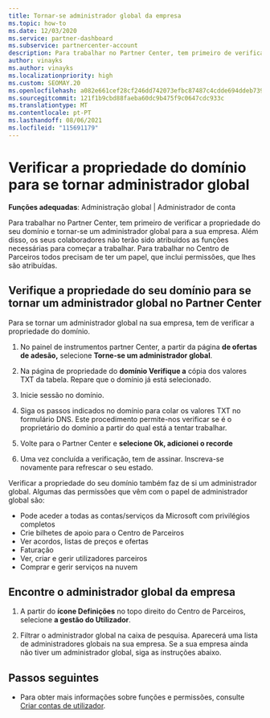 ```yaml
---
title: Tornar-se administrador global da empresa
ms.topic: how-to
ms.date: 12/03/2020
ms.service: partner-dashboard
ms.subservice: partnercenter-account
description: Para trabalhar no Partner Center, tem primeiro de verificar a propriedade do seu domínio. Aprenda a fazê-lo e como se tornar um administrador global que pode adicionar utilizadores.
author: vinayks
ms.author: vinayks
ms.localizationpriority: high
ms.custom: SEOMAY.20
ms.openlocfilehash: a082e661cef28cf246dd742073efbc87487c4cdde694ddeb73958d9618c7a42a
ms.sourcegitcommit: 121f1b9cbd88faeba60dc9b475f9c0647cdc933c
ms.translationtype: MT
ms.contentlocale: pt-PT
ms.lasthandoff: 08/06/2021
ms.locfileid: "115691179"
---
```

# <a name="verify-your-domain-ownership-to-become-global-admin"></a>Verificar a propriedade do domínio para se tornar administrador global 


**Funções adequadas**: Administração global | Administrador de conta

Para trabalhar no Partner Center, tem primeiro de verificar a propriedade do seu domínio e tornar-se um administrador global para a sua empresa. Além disso, os seus colaboradores não terão sido atribuídos as funções necessárias para começar a trabalhar.  Para trabalhar no Centro de Parceiros todos precisam de ter um papel, que inclui permissões, que lhes são atribuídas.  

## <a name="verify-your-domain-ownership-to-become-a-global-admin-in-partner-center"></a>Verifique a propriedade do seu domínio para se tornar um administrador global no Partner Center

Para se tornar um administrador global na sua empresa, tem de verificar a propriedade do domínio.

1. No painel de instrumentos partner Center, a partir da página **de ofertas de adesão,** selecione **Torne-se um administrador global**. 

2. Na página de propriedade do **domínio Verifique a** cópia dos valores TXT da tabela. Repare que o domínio já está selecionado.

3. Inicie sessão no domínio. 

4. Siga os passos indicados no domínio para colar os valores TXT no formulário DNS.  Este procedimento permite-nos verificar se é o proprietário do domínio a partir do qual está a tentar trabalhar.

5. Volte para o Partner Center e **selecione Ok, adicionei o recorde**

6. Uma vez concluída a verificação, tem de assinar. Inscreva-se novamente para refrescar o seu estado. 

Verificar a propriedade do seu domínio também faz de si um administrador global. Algumas das permissões que vêm com o papel de administrador global são:

- Pode aceder a todas as contas/serviços da Microsoft com privilégios completos 
- Crie bilhetes de apoio para o Centro de Parceiros
- Ver acordos, listas de preços e ofertas
- Faturação
- Ver, criar e gerir utilizadores parceiros
- Comprar e gerir serviços na nuvem

## <a name="find-the-companys-global-admin"></a>Encontre o administrador global da empresa

1. A partir do **ícone Definições** no topo direito do Centro de Parceiros, selecione **a gestão do Utilizador**.

1. Filtrar o administrador global na caixa de pesquisa. Aparecerá uma lista de administradores globais na sua empresa. Se a sua empresa ainda não tiver um administrador global, siga as instruções abaixo.

## <a name="next-steps"></a>Passos seguintes

- Para obter mais informações sobre funções e permissões, consulte [Criar contas de utilizador](create-user-accounts-and-set-permissions.md). 